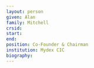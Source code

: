 ```yaml
---
layout: person
given: Alan
family: Mitchell
crsid: 
start: 
end:
position: Co-Founder & Chairman
institution: Mydex CIC
biography: 
---
```

